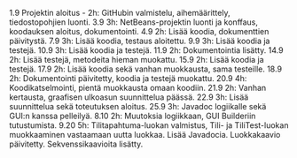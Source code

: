 ﻿1.9 Projektin aloitus - 2h: GitHubin valmistelu, aihemäärittely, tiedostopohjien luonti.
3.9 3h: NetBeans-projektin luonti ja konffaus, koodauksen aloitus, dokumentointi.
4.9 2h: Lisää koodia, dokumenttien päivitystä.
7.9 3h: Lisää koodia, testaus aloitettu.
9.9 3h: Lisää koodia ja testejä.
10.9 3h: Lisää koodia ja testejä.
11.9 2h: Dokumentointia lisätty.
14.9 2h: Lisää testejä, metodeita hieman muokattu.
15.9 2h: Lisää koodia ja testejä.
17.9 2h: Lisää koodia sekä vanhan muokkausta, sama testeille.
18.9 2h: Dokumentointi päivitetty, koodia ja testejä muokattu.
20.9 4h: Koodikatselmointi, pientä muokkausta omaan koodiin.
21.9 2h: Vanhan kertausta, graafisen ulkoasun suunnittelua päässä.
22.9 3h: Lisää suunnittelua sekä toteutuksen aloitus.
25.9 3h: Javadoc logiikalle sekä GUI:n kanssa pelleilyä.
8.10 2h: Muutoksia logiikkaan, GUI Builderiin tutustumista.
9.20 5h: Tilitapahtuma-luokan valmistus, Tili- ja TiliTest-luokan muokkaaminen vastaamaan uutta luokkaa. 
         Lisää Javadocia. Luokkakaavio päivitetty. Sekvenssikaavioita lisätty.
